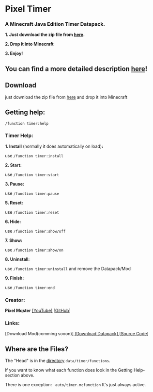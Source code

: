 # **Pixel Timer**
### **A Minecraft Java Edition Timer Datapack.**
**1. Just download the zip file from [here](https://github.com/Pixel-Master/Timer/).**

**2. Drop it into Minecraft**

**3. Enjoy!**
 
## You can find a more detailed description [here](https://github.com/Pixel-Master/Timer/tree/main/Install.md)!
 
## Download
just download the zip file from [here](https://github.com/Pixel-Master/Timer/archive/refs/heads/main.zips) and drop it into Minecraft
## Getting help:
`/function timer:help`
###       Timer Help: 

**1. Install**  (normally it does automatically on load)**:**

 use `/function timer:install`
 
**2. Start:**

 use `/function timer:start`
 
**3. Pause:**

 use `/function timer:pause`
 
**5. Reset:**
 
 use `/function timer:reset`
 
**6. Hide:**

 use `/function timer:show/off`
 
**7. Show:**
 
 use `/function timer:show/on`
 
**8. Uninstall:**

 use `/function timer:uninstall` and remove the Datapack/Mod
 
**9. Finish:**

 use `/function timer:end`
 
### Creator:

 **Pixel Mqster** [[YouTube]](YouTube.com/PixelMqsterMC),[[GitHub](https://github.com/Pixel-Master)]
 
### Links:

 [Download Mod(comming sooon)],[[Download Datapack](https://github.com/Pixel-Master/Timer/archive/refs/heads/main.zi)],[[Source Code](https://github.com/Pixel-Master/Timer)]
##  Where are the Files?
The "Head" is in the [directory](https://github.com/Pixel-Master/Timer/tree/main/data/timer/functions) `data/timer/functions`.

If you want to know what each function does look in the Getting Help-section above.

There is one exception: ` auto/timer.mcfunction` It's just always active.
